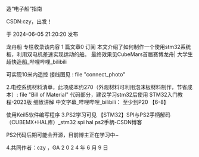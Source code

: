 造“电子船”指南

CSDN:czy，出发！

于 2024-06-05 21:20:20 发布


龙舟船
专栏收录该内容
1 篇文章0 订阅
本文介绍了如何制作一个使用stm32系统板，利用双电机差速实现运动的船。
最终效果见CubeMars首届赛博龙舟| 大学生超快造船_哔哩哔哩_bilibili

可实现10米内遥控
接线图见 : file "connect_photo"

2.电控系统材料清单，此项成本约270（外观材料可利用泡沫板材料制作，节省成本）: file "Bill of Material"
代码部分，建议学习stm32后使用
STM32入门教程-2023版 细致讲解 中文字幕_哔哩哔哩_bilibili：
至少到P20 【6-8】 

使用Keil5软件编写程序
3.PS2学习可见
【STM32】SPI与PS2手柄解码（CUBEMX+HAL库）_stm32 spi hal ps2手柄-CSDN博客

PS2代码后期可能会开源，目前博主正在学习中~

4.共同作者：czy ，GA
2 0 2 4 年 6 月 9 日 